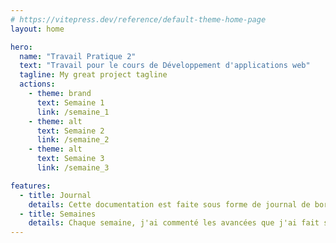 ```yaml
---
# https://vitepress.dev/reference/default-theme-home-page
layout: home

hero:
  name: "Travail Pratique 2"
  text: "Travail pour le cours de Développement d'applications web"
  tagline: My great project tagline
  actions:
    - theme: brand
      text: Semaine 1
      link: /semaine_1
    - theme: alt
      text: Semaine 2
      link: /semaine_2
    - theme: alt
      text: Semaine 3
      link: /semaine_3

features:
  - title: Journal
    details: Cette documentation est faite sous forme de journal de bord, afin de donner de meilleurs détails sur le développement du site.
  - title: Semaines
    details: Chaque semaine, j'ai commenté les avancées que j'ai fait sur le travail sur sept jours, et cela pendant trois semaines.
---
```



